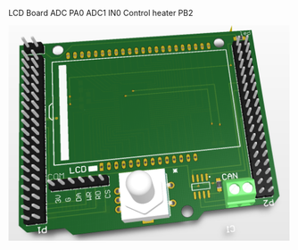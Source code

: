 LCD Board
ADC PA0 ADC1 IN0
Control  heater PB2


![image](https://github.com/xiaoqianzi15/stm32CANbus_2_USART/blob/master/pic/lcd.png)
